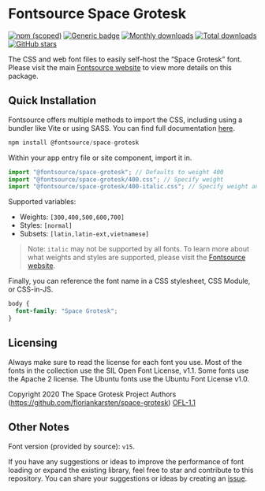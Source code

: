 # Fontsource Space Grotesk

[![npm (scoped)](https://img.shields.io/npm/v/@fontsource/space-grotesk?color=brightgreen)](https://www.npmjs.com/package/@fontsource/space-grotesk) [![Generic badge](https://img.shields.io/badge/fontsource-passing-brightgreen)](https://github.com/fontsource/fontsource) [![Monthly downloads](https://badgen.net/npm/dm/@fontsource/space-grotesk)](https://github.com/fontsource/fontsource) [![Total downloads](https://badgen.net/npm/dt/@fontsource/space-grotesk)](https://github.com/fontsource/fontsource) [![GitHub stars](https://img.shields.io/github/stars/fontsource/fontsource.svg?style=social&label=Star)](https://github.com/fontsource/fontsource/stargazers)

The CSS and web font files to easily self-host the “Space Grotesk” font. Please visit the main [Fontsource website](https://fontsource.org/fonts/space-grotesk) to view more details on this package.

## Quick Installation

Fontsource offers multiple methods to import the CSS, including using a bundler like Vite or using SASS. You can find full documentation [here](https://fontsource.org/docs/getting-started/introduction).

```javascript
npm install @fontsource/space-grotesk
```

Within your app entry file or site component, import it in.

```javascript
import "@fontsource/space-grotesk"; // Defaults to weight 400
import "@fontsource/space-grotesk/400.css"; // Specify weight
import "@fontsource/space-grotesk/400-italic.css"; // Specify weight and style
```

Supported variables:
- Weights: `[300,400,500,600,700]`
- Styles: `[normal]`
- Subsets: `[latin,latin-ext,vietnamese]`

> Note: `italic` may not be supported by all fonts. To learn more about what weights and styles are supported, please visit the [Fontsource website](https://fontsource.org/fonts/space-grotesk).

Finally, you can reference the font name in a CSS stylesheet, CSS Module, or CSS-in-JS.

```css
body {
  font-family: "Space Grotesk";
}
```

## Licensing
Always make sure to read the license for each font you use. Most of the fonts in the collection use the SIL Open Font License, v1.1. Some fonts use the Apache 2 license. The Ubuntu fonts use the Ubuntu Font License v1.0.

Copyright 2020 The Space Grotesk Project Authors (https://github.com/floriankarsten/space-grotesk)
[OFL-1.1](http://scripts.sil.org/OFL)

## Other Notes
Font version (provided by source): `v15`.

If you have any suggestions or ideas to improve the performance of font loading or expand the existing library, feel free to star and contribute to this repository. You can share your suggestions or ideas by creating an [issue](https://github.com/fontsource/fontsource/issues).